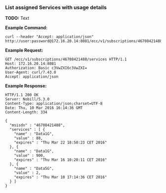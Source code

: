 ### List assigned Services with usage details

__TODO:__ Text

__Example Command:__
```
curl --header "Accept: application/json" http://user:password@172.16.20.14:8081/ecc/v1/subscriptions/46708421488/services
```

__Example Request:__
```
GET /ecc/v1/subscriptions/46708421488/services HTTP/1.1
Host: 172.16.20.14:8081
Authorization: Basic c3VwZXI6c3VwZXI=
User-Agent: curl/7.43.0
Accept: application/json 
```

__Example Response:__
```
HTTP/1.1 200 OK
Server: Nobill/5.3.0
Content-Type: application/json;charset=UTF-8
Date: Thu, 10 Mar 2016 16:14:36 GMT
Content-Length: 334

{
  "msisdn" : "46708421488",
  "services" : [ {
    "name" : "Data1G",
    "value" : 88,
    "expires" : "Thu Mar 22 18:50:23 CET 2016"
  }, {
    "name" : "Data1G",
    "value" : 900,
    "expires" : "Thu Mar 16 10:20:11 CET 2016"
  }, {
    "name" : "Data5G",
    "value" : 2,
    "expires" : "Thu Mar 10 17:14:36 CET 2016"
  } ]
}
```